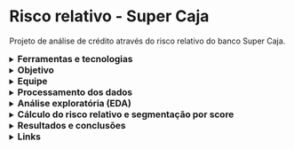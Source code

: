 # Risco relativo - Super Caja
Projeto de análise de crédito através do risco relativo do banco Super Caja.

  <details>
  <summary><strong style="font-size: 16px;">Ferramentas e tecnologias</strong></summary>
   
  - Google Cloud (BigQuery)
  - Google Colab
  - Looker Studio
  - Python
  - SQL
  - Notion para gestão das etapas do projeto e documentação técnica
  - SMART para gerenciamento de metas
 
  </details>
  
  <details>
  <summary><strong style="font-size: 16px;">Objetivo</strong></summary>
  Desenvolver e implementar um modelo automatizado de score de crédito baseado em técnicas avançadas de análise de dados, capaz de classificar os solicitantes de empréstimo do banco "Super Caja" em diferentes categorias de risco, considerando a probabilidade de inadimplência. 
  </details>
  
 <details>
 <summary><strong style="font-size: 16px;">Equipe</strong></summary>
  Vanessa Santana do Amaral
  </details>
  
  <details>
  <summary><strong style="font-size: 16px;">Processamento dos dados</strong></summary>
   
#### Conectar e importar dados

O primeiro passo foi criar um projeto chamado Risco Relativo dentro do ambiente do Google Cloud. Após isso, foi criado um dataset chamado “riscorelativo” e subido as 4 tabelas para o ambiente: “default”, “loans_detail”, “loans_outstanding” e “user_info”.

#### Identificar e tratar valores nulos

Nesta etapa, realizou-se a verificação de todas as variáveis presentes nas quatro tabelas, com o objetivo de identificar valores nulos. Para isso, foram utilizadas as instruções SQL **SELECT**, **FROM**, **WHERE**, **IS NULL** e **IS NOT NULL**.

Foram encontrados 7.199 valores nulos na variável **last_month_salary**, o que corresponde a aproximadamente 20% do banco de dados de usuários. Além disso, a variável **number_dependents** da tabela **user_info** apresentou 943 valores nulos.

Devido à grande quantidade de dados faltantes, optou-se por analisar a variável **last_month_salary** em relação ao comportamento dos clientes com base na variável **default_flag**, que indica se o cliente é mau pagador (1) ou bom pagador (0). Para isso, foi utilizada a função **LEFT JOIN** para unir as tabelas, juntamente com **COALESCE**, **ORDER BY** e **CASE WHEN** para segmentar os dados. O resultado mostrou que, dentre os registros com salário nulo, 35.317 clientes são bons pagadores e 683 são maus pagadores.

Quanto aos valores nulos em **number_dependents**, foi decidido atribuir o valor zero, uma vez que essa variável não terá impacto direto na análise de crédito, servindo apenas para levantamento exploratório de hipóteses.

Para os valores nulos em **last_month_salary**, foi calculada a média (AVG) da variável com os valores existentes e, em seguida, essa média foi atribuída aos registros faltantes, garantindo um tratamento adequado para a análise.

#### Identificar e tratar valores duplicados e dados inconsistentes

Para identificar valores duplicados, foram utilizados os comandos SQL **COUNT** e **GROUP BY**. Nesta análise, valores duplicados foram encontrados somente na tabela **loans_outstanding**. Para isso, foram agrupados os registros pelos campos **user_id** e **loan_type**, permitindo verificar a quantidade de empréstimos por cliente.

Também foi realizada a padronização dos dados textuais da tabela **loans_outstanding**. Para isso, foram aplicadas as funções SQL **INITCAP** — que padroniza a capitalização das palavras, deixando a primeira letra maiúscula e as demais minúsculas — e **REPLACE**, utilizada para corrigir inconsistências e remover caracteres indesejados, garantindo maior uniformidade nos valores das variáveis categóricas.


#### Tabelas temporárias e tratamento de outliers

Para identificar outliers, foi utilizado o cálculo do **IQR (Intervalo Interquartil)**, que corresponde à diferença entre o terceiro quartil (Q3) e o primeiro quartil (Q1). Valores muito distantes de Q1 e Q3 são considerados outliers, pois se afastam significativamente da distribuição central dos dados.

No ambiente BigQuery, foram criadas tabelas temporárias por meio da cláusula **WITH** e calculado o IQR utilizando a função **APPROX_QUANTILES**, que permite encontrar os valores dos quartis e identificar os outliers.

Utilizando uma **CTE (Common Table Expression)**, foram selecionadas as colunas **using_lines_not_secured_personal_assets** e **debt_radio** da tabela **loans_detail**. Para corrigir os outliers nessas variáveis, aplicamos a regra de que valores maiores que **1** foram ajustados para **1**, padronizando assim variáveis que deveriam estar no intervalo entre **0 e 1**.

Esse tratamento é conservador, pois não exclui linhas — apenas limita os valores máximos, considerando que o valor **1 representa 100% do patrimônio comprometido em dívidas**. Com isso, criamos uma nova tabela com dados já limpos, preparada para análises futuras ou para utilização em modelos preditivos.

#### Unir tabelas

Antes de realizar a união das tabelas, foram criadas versões corrigidas e limpas de cada uma delas.

Durante a correção da tabela **loans_outstanding**, foi identificado que essa tabela continha apenas **35.575 clientes**, enquanto havia **425 clientes ativos** que não estavam sendo considerados. Isso ocorreu porque as consultas anteriores estavam relacionando apenas os clientes que possuíam empréstimos registrados, deixando de fora aqueles que ainda não tinham empréstimos.

Para corrigir essa inconsistência, foi aplicado um **LEFT JOIN** entre a tabela **user_info** (que contém todos os clientes ativos) e a tabela **loans_outstanding**. Dessa forma, todos os clientes aparecem no resultado, incluindo os que ainda não possuem empréstimos, para os quais os valores relacionados a empréstimos foram preenchidos com zero.

#### Criação de novas variáveis

Na tabela **default**, foi criada a variável **classificacao_inadimplencia**, que classifica os clientes em duas categorias:

- **0** – bom pagador (35.317 clientes)
- **1** – mau pagador (683 clientes)

Na tabela unificada, foram agrupadas as variáveis **user_id** e **loan_type** para identificar a quantidade de empréstimos por cliente, gerando novas variáveis:

- **qtde_real_estate** – quantidade de empréstimos do tipo imobiliário
- **qtde_other** – quantidade de empréstimos de outros tipos
- **qtde_loans** – quantidade total de empréstimos por cliente

Além disso, foi criada a variável **faixa_etaria**, que classifica os clientes em categorias baseadas na idade, facilitando análises segmentadas por faixa etária.

#### Gerenciamento de dados fora do escopo e análise de correlação entre variáveis

Nesta etapa, o objetivo foi identificar as variáveis com potencial de correlação para serem consideradas na modelagem e análise, além de descartar aquelas que não contribuem para o estudo do risco de inadimplência.

Também foram avaliadas as novas variáveis criadas e seu poder de correlação com as demais.

#### Variáveis excluídas da análise

Algumas variáveis foram descartadas por não terem impacto direto na análise de risco ou por questões éticas:

- **`user_id`**: Identificador único dos usuários.
- **`loan_id`**: Identificador exclusivo dos empréstimos.
- **`sex`**: Variável sensível, com potencial discriminatório, optou-se por não incluí-la na análise.

#### Correlação entre variáveis

- **`default_flag` vs `using_lines_not_secured_corrigida` (0,2385)**
    
    Correlação fraca porém significativa, indicando maior risco para usuários que utilizam crédito não garantido (cartão, cheque especial), refletindo maior exposição financeira.

- **`default_flag` vs `more_90_days_overdue` (0,3075)**
    
    Correlação moderada e positiva que sugere que atrasos longos são fortemente associados ao risco de inadimplência.

- **`default_flag` vs `age` (-0,0782)**
    
    Correlação negativa fraca que sugere que clientes mais jovens podem apresentar maior risco de inadimplência, possivelmente por menor estabilidade financeira.

</details>

<details>
<summary><strong style="font-size: 16px;">Análise exploratória (EDA)</strong></summary>

Na etapa de análise exploratória, o objetivo foi obter uma compreensão geral dos dados, aplicando técnicas para identificar padrões, tendências e relacionamentos entre as variáveis.

Foram criadas visualizações gráficas para analisar a distribuição de renda, idade, dívidas, entre outras variáveis relevantes.

Também foram calculadas medidas de tendência central, como média, mediana, desvio padrão e percentis, para avaliar a dispersão e o comportamento dos dados.

Além disso, foram elaborados boxplots para as variáveis numéricas, facilitando a identificação de outliers e a visualização da distribuição.

No BigQuery, utilizamos a função NTILE para criar quartis das variáveis, a partir dos quais calculamos as medidas de tendência central e geramos gráficos de dispersão, com o objetivo de compreender melhor a distribuição dos dados.
</details>

<details>
<summary><strong style="font-size: 16px;">Cálculo do risco relativo e segmentação por score</strong></summary>

O processo de análise de risco foi conduzido em duas etapas principais: identificação dos fatores que influenciam a inadimplência e criação de um score simplificado para segmentação dos clientes.
#### Análise de variáveis e risco relativo

Primeiro, os dados dos clientes foram segmentados em grupos (quartis) para as variáveis financeiras e comportamentais, como idade, salário, dívidas e atrasos no pagamento. Para cada grupo, foi calculada a taxa de inadimplência, permitindo identificar quais segmentos apresentam maior ou menor risco relativo de inadimplência.

Essa análise forneceu insights importantes sobre quais características estão mais associadas ao risco de não pagamento, servindo de base para o desenvolvimento do modelo de score.

#### Construção do score de risco e regressão logística

A partir das variáveis mais relevantes, foram criadas variáveis binárias (dummies) que indicam alertas de risco para cada cliente. A soma desses alertas gerou um score simples, no qual os clientes com maior pontuação foram classificados como de maior risco de inadimplência.

Diversas consultas foram realizadas no BigQuery para testar diferentes pontos de corte no score (de 1 a 6), avaliando qual faixa apresentava melhor desempenho na segmentação dos clientes. Para cada corte, foi criada uma matriz de confusão em SQL, e, posteriormente, no Google Colab, os dados foram importados e analisados em Python. Foram geradas curvas ROC específicas para cada corte e calculadas métricas como acurácia, precisão, recall e F1-score.

Com essas análises, observou-se que o ponto de corte 5 apresentou o melhor equilíbrio entre as métricas.

Para aprofundar a compreensão do comportamento dos dados e validar as hipóteses construídas, foram realizados testes complementares no Google Colab com uso da linguagem Python. A tabela final consolidada foi utilizada para aplicar técnicas de regressão logística — um modelo estatístico que permite estimar a probabilidade de ocorrência de um evento, como a inadimplência.

Foram geradas matrizes de correlação, mapas de calor, matrizes de confusão, curvas ROC e cálculos das principais métricas de desempenho do modelo. 

</details>

<details>
<summary><strong style="font-size: 16px;">Resultados e conclusões</strong></summary>
Os resultados confirmaram padrões consistentes com a lógica de comportamento de crédito:
  
- Histórico de atraso superior a 90 dias: clientes com esse perfil apresentaram risco relativo (RR) de 3,96, ou seja, têm quase 4 vezes mais chance de não pagar uma nova dívida.
- Uso excessivo de crédito: também mostrou forte relação com inadimplência. Clientes com esse padrão apresentaram RR = 3,95, indicando mais risco em relação aos demais.
- Idade também demonstrou ser um fator relevante: clientes mais jovens têm risco aumentado, com RR = 1,83. Já os clientes mais velhos mostraram-se significativamente mais confiáveis, com RR = 0,28, o que representa uma probabilidade até 6,5 vezes menor de inadimplência.

Esses resultados foram fundamentais para definir os alertas de risco e compor o score final utilizado na segmentação de clientes.
Com base nesses achados, algumas conclusões práticas para apoiar a tomada de decisão nas políticas de crédito:
- Rastrear o histórico de atrasos a partir de 90 dias como um dos principais alertas de risco;
- Avaliar o comportamento de uso do crédito, e não apenas a quantidade de empréstimos ativos;
- Segmentar os clientes por faixa etária, ajustando os critérios de liberação de crédito conforme o perfil de risco;
- Valorizar perfis que, mesmo com múltiplos empréstimos, demonstram equilíbrio no uso do crédito e histórico de pagamento estável.

#### Desempenho do modelo de crédito escolhido
Após a construção do score, foram testados diferentes pontos de corte para classificar os clientes entre alto e baixo risco, e o escohido foi o corte 5, que apresentou o melhor equilíbrio entre os indicadores avaliados. Também foram calculadas as principais métricas de avaliação do modelo:
- Acurácia: 93,42%
- Precisão: 16,2%
- Recall (Sensibilidade): 59,15%
- F1-Score: 0,2543

Esse corte representa uma abordagem conservadora, priorizando alta acurácia e maior precisão, mesmo que com um recall moderado. Ou seja, o modelo foi eficaz em evitar falsos positivos (clientes classificados como inadimplentes indevidamente), o que é desejável em políticas de crédito mais cautelosas.

</details>
<details>
<summary><strong style="font-size: 16px;">Links</strong></summary>

[Apresentação e dashboard](https://lookerstudio.google.com/reporting/4469bf5b-ccd0-4b52-8417-5a6a31a03ec4)

</details>
